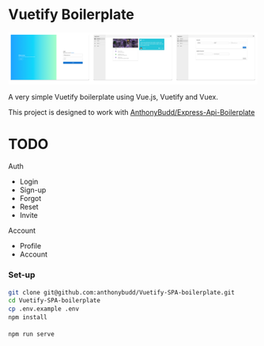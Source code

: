 # Vuetify Boilerplate
<p align="center">
    <img src="https://raw.githubusercontent.com/anthonybudd/Vuetify-SPA-boilerplate/main/public/img/screenshots.png?v=2">
</p>

A very simple Vuetify boilerplate using Vue.js, Vuetify and Vuex.

This project is designed to work with [AnthonyBudd/Express-Api-Boilerplate](https://github.com/anthonybudd/express-api-boilerplate)

# TODO
Auth
- Login
- Sign-up
- Forgot
- Reset
- Invite

Account
- Profile
- Account


### Set-up
```sh
git clone git@github.com:anthonybudd/Vuetify-SPA-boilerplate.git
cd Vuetify-SPA-boilerplate
cp .env.example .env
npm install

npm run serve
```
